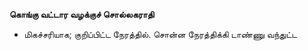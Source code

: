 **கொங்கு வட்டார வழக்குச் சொல்லகராதி**
- மிகச்சரியாக; குறிப்பிட்ட நேரத்தில். சொன்ன நேரத்திக்கி டாண்ணு வந்துட்ட


